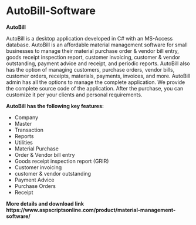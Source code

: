 # AutoBill-Software
<b>AutoBill</b>

AutoBill is a desktop application developed in C# with an MS-Access database. AutoBill is an affordable material management software for small businesses to manage their material purchase order & vendor bill entry, goods receipt inspection report, customer invoicing, customer & vendor outstanding, payment advice and receipt, and periodic reports. AutoBill also has the option of managing customers, purchase orders, vendor bills, customer orders, receipts, materials, payments, invoices, and more. AutoBill admin has all the options to manage the complete application. We provide the complete source code of the application. After the purchase, you can customize it per your clients and personal requirements.

<b>AutoBill has the following key features:</b>

<ul>
<li>Company</li>
<li>Master</li>
<li>Transaction</li>
<li>Reports</li>
<li>Utilities</li>
<li>Material Purchase</li>
<li>Order & Vendor bill entry</li>
<li>Goods receipt inspection report (GRIR)</li>
<li>Customer invoicing</li>
<li>customer & vendor outstanding</li>
<li>Payment Advice</li>
<li>Purchase Orders</li>
<li>Receipt</li>
</ul>
<b>More details and download link</b></br>
<b>https://www.aspscriptsonline.com/product/material-management-software/</b>
